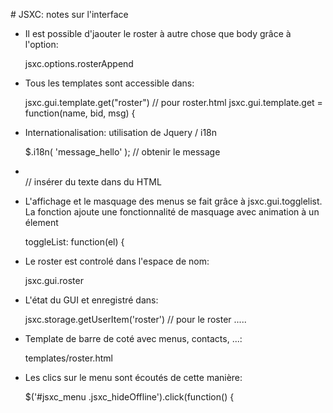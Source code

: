 # JSXC: notes sur l'interface

* Il est possible d'jaouter le roster à autre chose que body grâce à l'option:


    jsxc.options.rosterAppend

* Tous les templates sont accessible dans:


    jsxc.gui.template.get("roster") // pour roster.html
    jsxc.gui.template.get = function(name, bid, msg) {


* Internationalisation: utilisation de Jquery / i18n


    $.i18n( 'message_hello' ); // obtenir le message
    <li class="jsxc_settings jsxc_settingsicon" data-i18n="Settings"></li> // insérer du texte dans du HTML

* L'affichage et le masquage des menus se fait grâce à jsxc.gui.togglelist.
La fonction ajoute une fonctionnalité de masquage avec animation à un élement


    toggleList: function(el) {

* Le roster est controlé dans l'espace de nom:


    jsxc.gui.roster


* L'état du GUI et enregistré dans:


    jsxc.storage.getUserItem('roster') // pour le roster
    .....

* Template de barre de coté avec menus, contacts, ...:


    templates/roster.html

* Les clics sur le menu sont écoutés de cette manière:


    $('#jsxc_menu .jsxc_hideOffline').click(function() {
